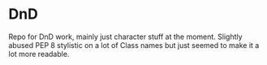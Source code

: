 # DnD

Repo for DnD work, mainly just character stuff at the moment.
Slightly abused PEP 8 stylistic on a lot of Class names but just seemed to make it a lot more readable.
